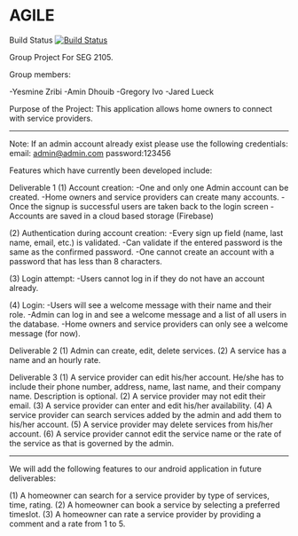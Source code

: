 # AGILE

Build Status
[![Build Status](https://circleci.com/gh/AminDhouib/AGILE.png?branch=master)](https://circleci.com/gh/AminDhouib/AGILE)



Group Project For SEG 2105.

Group members:

-Yesmine Zribi
-Amin Dhouib
-Gregory Ivo
-Jared Lueck

Purpose of the Project: This application allows home owners to connect with service providers.

****************************************************************************************

Note: If an admin account already exist please use the following credentials:
email: admin@admin.com
password:123456

Features which have currently been developed include: 

Deliverable 1
(1) Account creation: 
-One and only one Admin account can be created. 
-Home owners and service providers can create many accounts.
-Once the signup is successful users are taken back to the login screen
-Accounts are saved in a cloud based storage (Firebase)

(2) Authentication during account creation: 
-Every sign up field (name, last name, email, etc.) is validated. 
-Can validate if the entered password is the same as the confirmed password.
-One cannot create an account with a password that has less than 8 characters. 

(3) Login attempt:
-Users cannot log in if they do not have an account already. 

(4) Login:
-Users will see a welcome message with their name and their role. 
-Admin can log in and see a welcome message and a list of all users in the database.
-Home owners and service providers can only see a welcome message (for now).

Deliverable 2
(1) Admin can create, edit, delete services. 
(2) A service has a name and an hourly rate. 

Deliverable 3 
(1) A service provider can edit his/her account. He/she has to include their phone number, address, name, last name, and their company name. Description is optional. 
(2) A service provider may not edit their email. 
(3) A service provider can enter and edit his/her availability. 
(4) A service provider can search services added by the admin and add them to his/her account. 
(5) A service provider may delete services from his/her account. 
(6) A service provider cannot edit the service name or the rate of the service as that is governed by the admin. 
****************************************************************************************

We will add the following features to our android application in future deliverables:

(1) A homeowner can search for a service provider by type of services, time, rating. 
(2) A homeowner can book a service by selecting a preferred timeslot. 
(3) A homeowner can rate a service provider by providing a comment and a rate from 1 to 5. 


